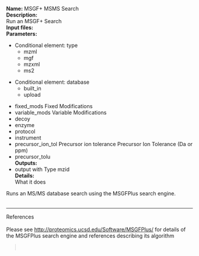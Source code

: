 **Name:** MSGF+ MSMS Search<br>
<b>Description:</b><br>
Run an MSGF+ Search<br>
<b>Input files:</b><br>
<b>Parameters:</b><br>
<ul><li>Conditional element: type<br>
<ul><li>mzml<br>
</li><li>mgf<br>
</li><li>mzxml<br>
</li><li>ms2</li></ul></li></ul>

<ul><li>Conditional element: database<br>
<ul><li>built_in<br>
</li><li>upload</li></ul></li></ul>

<ul><li>fixed_mods   Fixed Modifications<br>
</li><li>variable_mods   Variable Modifications<br>
</li><li>decoy<br>
</li><li>enzyme<br>
</li><li>protocol<br>
</li><li>instrument<br>
</li><li>precursor_ion_tol   Precursor ion tolerance Precursor Ion Tolerance (Da or ppm)<br>
</li><li>precursor_tolu<br>
<b>Outputs:</b><br>
</li><li>output with Type mzid<br>
<b>Details:</b><br>
What it does</li></ul>

Runs an MS/MS database search using the MSGFPlus search engine.<br>
<br>
<hr />

References<br>
<br>
Please see <a href='http://proteomics.ucsd.edu/Software/MSGFPlus/'>http://proteomics.ucsd.edu/Software/MSGFPlus/</a> for details of the MSGFPlus search engine and references describing its algorithm<br>
<blockquote><br></blockquote>
